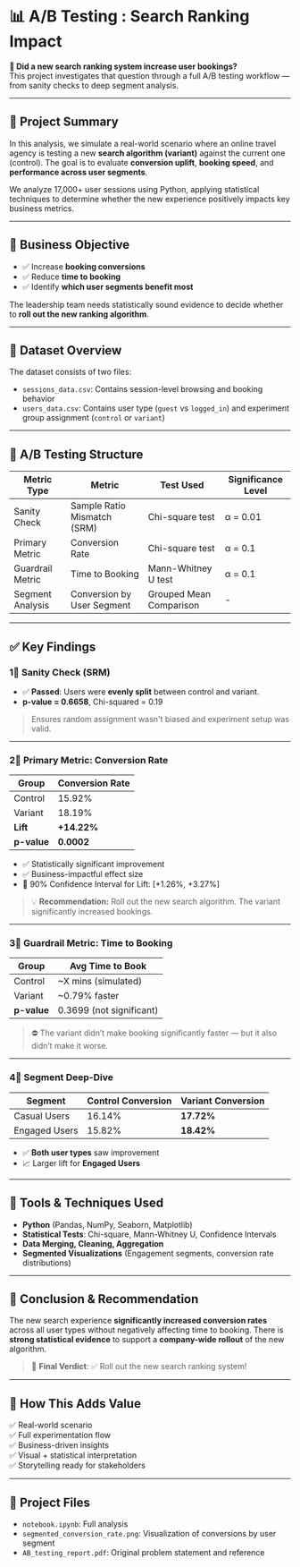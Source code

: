 # 📊 A/B Testing : Search Ranking Impact

**🚀 Did a new search ranking system increase user bookings?**  
This project investigates that question through a full A/B testing workflow — from sanity checks to deep segment analysis.

---

## 🧠 Project Summary

In this analysis, we simulate a real-world scenario where an online travel agency is testing a new **search algorithm (variant)** against the current one (control). The goal is to evaluate **conversion uplift**, **booking speed**, and **performance across user segments**.

We analyze 17,000+ user sessions using Python, applying statistical techniques to determine whether the new experience positively impacts key business metrics.

---

## 🎯 Business Objective

- ✅ Increase **booking conversions**
- ✅ Reduce **time to booking**
- ✅ Identify **which user segments benefit most**

The leadership team needs statistically sound evidence to decide whether to **roll out the new ranking algorithm**.

---

## 📁 Dataset Overview

The dataset consists of two files:

- `sessions_data.csv`: Contains session-level browsing and booking behavior
- `users_data.csv`: Contains user type (`guest` vs `logged_in`) and experiment group assignment (`control` or `variant`)

---

## 🧪 A/B Testing Structure

| Metric Type        | Metric                     | Test Used              | Significance Level |
|--------------------|----------------------------|------------------------|---------------------|
| Sanity Check       | Sample Ratio Mismatch (SRM)| Chi-square test        | α = 0.01            |
| Primary Metric     | Conversion Rate            | Chi-square test        | α = 0.1             |
| Guardrail Metric   | Time to Booking            | Mann-Whitney U test    | α = 0.1             |
| Segment Analysis   | Conversion by User Segment | Grouped Mean Comparison| -                   |

---

## ✅ Key Findings

### 1⃣ Sanity Check (SRM)
- ✅ **Passed**: Users were **evenly split** between control and variant.
- **p-value = 0.6658**, Chi-squared = 0.19

> Ensures random assignment wasn't biased and experiment setup was valid.

---

### 2⃣ Primary Metric: Conversion Rate

| Group     | Conversion Rate |
|-----------|------------------|
| Control   | 15.92%           |
| Variant   | 18.19%           |
| **Lift**  | **+14.22%**      |
| **p-value** | **0.0002**     |

- ✅ Statistically significant improvement
- ✅ Business-impactful effect size
- 🧬 90% Confidence Interval for Lift: [+1.26%, +3.27%]

> 💡 **Recommendation:** Roll out the new search algorithm. The variant significantly increased bookings.

---

### 3⃣ Guardrail Metric: Time to Booking

| Group     | Avg Time to Book |
|-----------|------------------|
| Control   | ~X mins (simulated) |
| Variant   | ~0.79% faster     |
| **p-value** | 0.3699 (not significant) |

> ⛔ The variant didn’t make booking significantly faster — but it also didn’t make it worse.

---

### 4⃣ Segment Deep-Dive

| Segment        | Control Conversion | Variant Conversion |
|----------------|--------------------|---------------------|
| Casual Users   | 16.14%             | **17.72%**          |
| Engaged Users  | 15.82%             | **18.42%**          |

- ✅ **Both user types** saw improvement
- 📈 Larger lift for **Engaged Users**

---

## 💠 Tools & Techniques Used

- **Python** (Pandas, NumPy, Seaborn, Matplotlib)
- **Statistical Tests**: Chi-square, Mann-Whitney U, Confidence Intervals
- **Data Merging, Cleaning, Aggregation**
- **Segmented Visualizations** (Engagement segments, conversion rate distributions)

---

## 🧾 Conclusion & Recommendation

The new search experience **significantly increased conversion rates** across all user types without negatively affecting time to booking. There is **strong statistical evidence** to support a **company-wide rollout** of the new algorithm.

> 📢 **Final Verdict**: ✅ Roll out the new search ranking system!

---

## 📌 How This Adds Value

✅ Real-world scenario  
✅ Full experimentation flow  
✅ Business-driven insights  
✅ Visual + statistical interpretation  
✅ Storytelling ready for stakeholders

---

## 📂 Project Files

- `notebook.ipynb`: Full analysis
- `segmented_conversion_rate.png`: Visualization of conversions by user segment
- `AB_testing_report.pdf`: Original problem statement and reference

